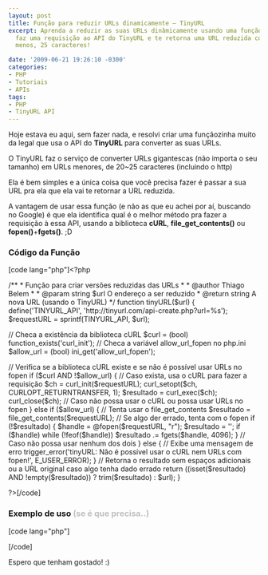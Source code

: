 ```yaml
---
layout: post
title: Função para reduzir URLs dinamicamente – TinyURL
excerpt: Aprenda a reduzir as suas URLs dinâmicamente usando uma função que, automaticamente,
  faz uma requisição ao API do TinyURL e te retorna uma URL reduzida com, mais ou
  menos, 25 caracteres!

date: '2009-06-21 19:26:10 -0300'
categories:
- PHP
- Tutoriais
- APIs
tags:
- PHP
- TinyURL API
---
```

<p>Hoje estava eu aqui, sem fazer nada, e resolvi criar uma funçãozinha muito da legal que usa o API do <strong>TinyURL</strong> para converter as suas URLs.</p>
<p>O TinyURL faz o serviço de converter URLs gigantescas (não importa o seu tamanho) em URLs menores, de 20~25 caracteres (incluindo o http)</p>
<p>Ela é bem simples e a única coisa que você precisa fazer é passar a sua URL pra ela que ela vai te retornar a URL reduzida.</p>
<p>A vantagem de usar essa função (e não as que eu achei por aí, buscando no Google) é que ela identifica qual é o melhor método pra fazer a requisição à essa API, usando a biblioteca <strong>cURL</strong>, <strong>file_get_contents()</strong> ou <strong>fopen()</strong>+<strong>fgets()</strong>. ;D</p>
<h3>Código da Função</h3>

[code lang="php"]<?php</p>
<p>/**
* Função para criar versões reduzidas das URLs
*
* @author    Thiago Belem <contato@thiagobelem.net>
*
* @param string $url O endereço a ser reduzido
* @return string A nova URL (usando o TinyURL)
*/
function tinyURL($url)
{
	define('TINYURL_API', 'http://tinyurl.com/api-create.php?url=%s');
	$requestURL = sprintf(TINYURL_API, $url);</p>
<p>	// Checa a existência da biblioteca cURL
	$curl = (bool) function_exists('curl_init');
	// Checa a variável allow_url_fopen no php.ini
	$allow_url = (bool) ini_get('allow_url_fopen');</p>
<p>	// Verifica se a biblioteca cURL existe e se não é possível usar URLs no fopen
	if ($curl AND !$allow_url) {
		// Caso exista, usa o cURL para fazer a requisição
		$ch = curl_init($requestURL);
		curl_setopt($ch, CURLOPT_RETURNTRANSFER, 1);
		$resultado = curl_exec($ch);
		curl_close($ch);
	// Caso não possa usar o cURL ou possa usar URLs no fopen
	} else if ($allow_url) {
		// Tenta usar o file_get_contents
		$resultado = file_get_contents($requestURL);
		// Se algo der errado, tenta com o fopen
		if (!$resultado) {
			$handle = @fopen($requestURL, "r");
			$resultado = '';
			if ($handle) while (!feof($handle)) $resultado .= fgets($handle, 4096);
		}
	// Caso não possa usar nenhum dos dois
	} else {
		// Exibe uma mensagem de erro
		trigger_error('tinyURL: Não é possível usar o cURL nem URLs com fopen!', E_USER_ERROR);
	}
	// Retorna o resultado sem espaços adicionais ou a URL original caso algo tenha dado errado
	return ((isset($resultado) AND !empty($resultado)) ? trim($resultado) : $url);
}</p>
<p>?>[/code]

<h3>Exemplo de uso <span style="color: #c0c0c0;">(se é que precisa..)</span></h3>

[code lang="php"]
<?php
	echo tinyURL('http://blog.thiagobelem.net/');
	// http://tinyurl.com/kwzg4w
?>
[/code]

<p>Espero que tenham gostado! :)</p>
